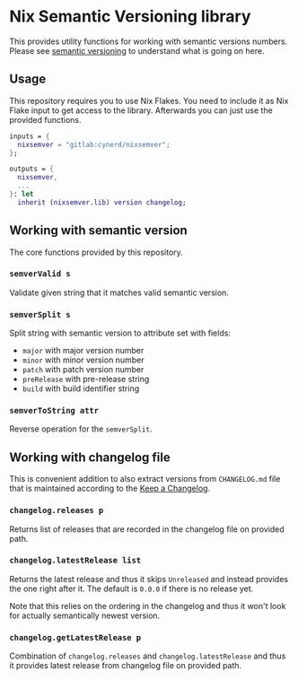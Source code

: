 # Nix Semantic Versioning library

This provides utility functions for working with semantic versions numbers.
Please see [semantic versioning](https://semver.org/) to understand what is
going on here.


## Usage

This repository requires you to use Nix Flakes. You need to include it as Nix
Flake input to get access to the library. Afterwards you can just use the
provided functions.

```nix
inputs = {
  nixsemver = "gitlab:cynerd/nixsemver";
};

outputs = {
  nixsemver,
  ...
}: let
  inherit (nixsemver.lib) version changelog;
```


## Working with semantic version

The core functions provided by this repository.

### `semverValid s`

Validate given string that it matches valid semantic version.

### `semverSplit s`

Split string with semantic version to attribute set with fields:

* `major` with major version number
* `minor` with minor version number
* `patch` with patch version number
* `preRelease` with pre-release string
* `build` with build identifier string

### `semverToString attr`

Reverse operation for the `semverSplit`.


## Working with changelog file

This is convenient addition to also extract versions from `CHANGELOG.md` file
that is maintained according to the [Keep a
Changelog](https://keepachangelog.com/).

### `changelog.releases p`

Returns list of releases that are recorded in the changelog file on provided
path.

### `changelog.latestRelease list`

Returns the latest release and thus it skips `Unreleased` and instead provides
the one right after it. The default is `0.0.0` if there is no release yet.

Note that this relies on the ordering in the changelog and thus it won't look
for actually semantically newest version.

### `changelog.getLatestRelease p`

Combination of `changelog.releases` and `changelog.latestRelease` and thus it
provides latest release from changelog file on provided path.
